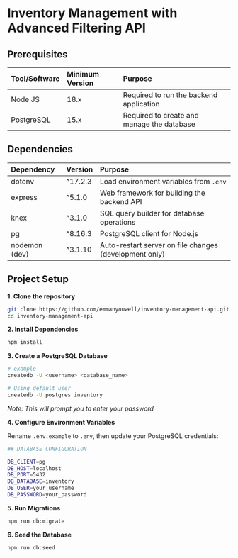 # Inventory Management with Advanced Filtering API

## Prerequisites
| Tool/Software | Minimum Version | Purpose |
|:------------|:---------|:--------------|
| Node JS |18.x| Required to run the backend application |
| PostgreSQL | 15.x | Required to create and manage the database |

## Dependencies 
| Dependency | Version | Purpose |
|:-----------|:----------------|:---------|
|dotenv | ^17.2.3 | Load environment variables from `.env` |
| express | ^5.1.0 | Web framework for building the backend API |
| knex | ^3.1.0 | SQL query builder for database operations |
| pg | ^8.16.3 | PostgreSQL client for Node.js |
| nodemon (dev) | ^3.1.10 | Auto-restart server on file changes (development only) |

## Project Setup
**1. Clone the repository**
```bash
git clone https://github.com/emmanyouwell/inventory-management-api.git
cd inventory-management-api
```
**2. Install Dependencies**
```bash
npm install
```
**3. Create a PostgreSQL Database**
```bash
# example
createdb -U <username> <database_name>

# Using default user
createdb -U postgres inventory
```
_Note: This will prompt you to enter your password_

**4. Configure Environment Variables**

Rename `.env.example` to `.env`, then update your PostgreSQL credentials:
```bash
## DATABASE CONFIGURATION

DB_CLIENT=pg
DB_HOST=localhost
DB_PORT=5432
DB_DATABASE=inventory
DB_USER=your_username
DB_PASSWORD=your_password
```
**5. Run Migrations**
```bash
npm run db:migrate
```

**6. Seed the Database**
```bash
npm run db:seed
```
